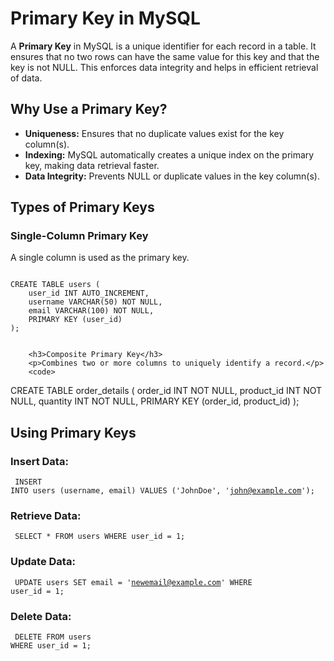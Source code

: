 <!DOCTYPE html>
<html lang="en">
<head>
    <meta charset="UTF-8">
    <meta name="viewport" content="width=device-width, initial-scale=1.0">

  
</head>
<body>
    <div class="container">
        <h1>Primary Key in MySQL</h1>
        <p>A <strong>Primary Key</strong> in MySQL is a unique identifier for each record in a table. It ensures that no two rows can have the same value for this key and that the key is not NULL. This enforces data integrity and helps in efficient retrieval of data.</p>
        <h2>Why Use a Primary Key?</h2>
        <ul>
            <li><strong>Uniqueness:</strong> Ensures that no duplicate values exist for the key column(s).</li>
            <li><strong>Indexing:</strong> MySQL automatically creates a unique index on the primary key, making data retrieval faster.</li>
            <li><strong>Data Integrity:</strong> Prevents NULL or duplicate values in the key column(s).</li>
        </ul>
        <h2>Types of Primary Keys</h2>
        <h3>Single-Column Primary Key</h3>
        <p>A single column is used as the primary key.</p>
        <code>
CREATE TABLE users (
    user_id INT AUTO_INCREMENT,
    username VARCHAR(50) NOT NULL,
    email VARCHAR(100) NOT NULL,
    PRIMARY KEY (user_id)
);
        </code>
        
        <h3>Composite Primary Key</h3>
        <p>Combines two or more columns to uniquely identify a record.</p>
        <code>
CREATE TABLE order_details (
    order_id INT NOT NULL,
    product_id INT NOT NULL,
    quantity INT NOT NULL,
    PRIMARY KEY (order_id, product_id)
);
        </code>
        <h2>Using Primary Keys</h2>
        <h3>Insert Data:</h3>
        <code>
INSERT INTO users (username, email) VALUES ('JohnDoe', 'john@example.com');
        </code>
        <h3>Retrieve Data:</h3>
        <code>
SELECT * FROM users WHERE user_id = 1;
        </code>
        <h3>Update Data:</h3>
        <code>
UPDATE users SET email = 'newemail@example.com' WHERE user_id = 1;
        </code>
        <h3>Delete Data:</h3>
        <code>
DELETE FROM users WHERE user_id = 1;
        </code>
    </div>
</body>
</html>

